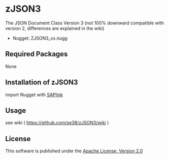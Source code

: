 # zJSON3
The JSON Document Class Version 3
(not 100% downward compatible with version 2, differences are explained in the wiki)
 
* Nugget: ZJSON3_xx.nugg
 
## Required Packages
None
 
## Installation of zJSON3
import Nugget with [SAPlink](http://www.saplink.org)

## Usage
see wiki ( https://github.com/se38/zJSON3/wiki )

## License
This software is published under the [Apache License, Version 2.0](http://www.apache.org/licenses/LICENSE-2.0.html)
